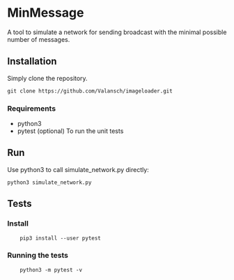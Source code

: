 # MinMessage

A tool to simulate a network for sending broadcast with the minimal possible number of messages.


## Installation

Simply clone the repository.

```
git clone https://github.com/Valansch/imageloader.git
```

### Requirements
- python3
- pytest (optional)
    To run the unit tests

## Run

Use python3 to call simulate_network.py directly:

```
python3 simulate_network.py
```

## Tests

### Install
```
    pip3 install --user pytest
```

### Running the tests
```
    python3 -m pytest -v
```
